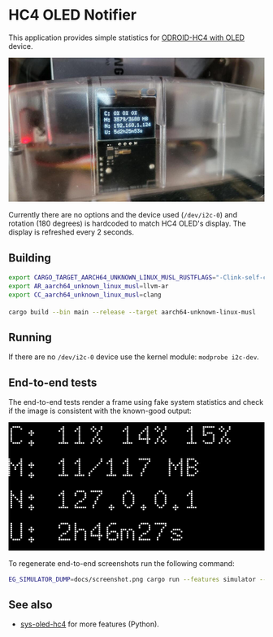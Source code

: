 # HC4 OLED Notifier

This application provides simple statistics for [ODROID-HC4 with OLED] device.

[ODROID-HC4 with OLED]: https://www.hardkernel.com/shop/odroid-hc4-oled/

![Real-life render](docs/real.jpg)

Currently there are no options and the device used (`/dev/i2c-0`) and
rotation (180 degrees) is hardcoded to match HC4 OLED's display. The
display is refreshed every 2 seconds.

## Building

```sh
export CARGO_TARGET_AARCH64_UNKNOWN_LINUX_MUSL_RUSTFLAGS="-Clink-self-contained=yes -Clinker=rust-lld"
export AR_aarch64_unknown_linux_musl=llvm-ar
export CC_aarch64_unknown_linux_musl=clang

cargo build --bin main --release --target aarch64-unknown-linux-musl
```

## Running

If there are no `/dev/i2c-0` device use the kernel module: `modprobe
i2c-dev`.

## End-to-end tests

The end-to-end tests render a frame using fake system statistics and
check if the image is consistent with the known-good output:

![Simulated output](docs/screenshot.png)

To regenerate end-to-end screenshots run the following command:

```sh
EG_SIMULATOR_DUMP=docs/screenshot.png cargo run --features simulator --bin simulate
```

## See also

  - [sys-oled-hc4](https://github.com/rpardini/sys-oled-hc4) for more
    features (Python).

